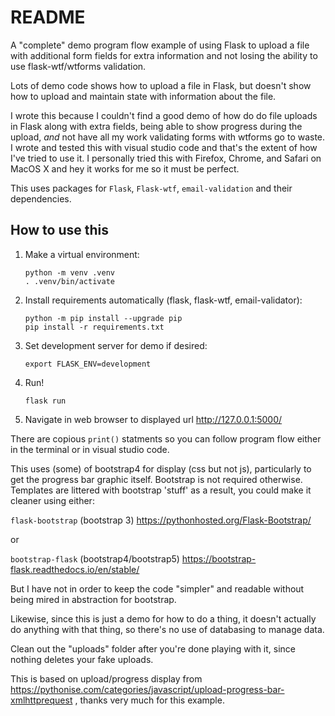 # README

A "complete" demo program flow example of using Flask to upload a file with additional form fields for extra information and not losing the ability to use flask-wtf/wtforms validation.

Lots of demo code shows how to upload a file in Flask, but doesn't show how to upload and maintain state with information about the file.

I wrote this because I couldn't find a good demo of how do do file uploads in Flask along with extra fields, being able to show progress during the upload, *and* not have all my work validating forms with wtforms go to waste.  I wrote and tested this with visual studio code and that's the extent of how I've tried to use it.  I personally tried this with Firefox, Chrome, and Safari on MacOS X and hey it works for me so it must be perfect.  

This uses packages for `Flask`, `Flask-wtf`, `email-validation` and their dependencies.  

## How to use this

 1. Make a virtual environment:

        python -m venv .venv
        . .venv/bin/activate

 2. Install requirements automatically (flask, flask-wtf, email-validator):

        python -m pip install --upgrade pip 
        pip install -r requirements.txt

 3. Set development server for demo if desired:

        export FLASK_ENV=development

 4. Run!  

        flask run  

 5. Navigate in web browser to displayed url http://127.0.0.1:5000/

 There are copious `print()` statments so you can follow program flow either in the terminal or in
 visual studio code. 

 This uses (some) of bootstrap4 for display (css but not js), particularly to get the progress bar graphic itself.  Bootstrap is not required otherwise. Templates are littered with bootstrap 'stuff' as a result, you could make it cleaner using either:

 `flask-bootstrap` (bootstrap 3) https://pythonhosted.org/Flask-Bootstrap/ 

 or

 `bootstrap-flask` (bootstrap4/bootstrap5) https://bootstrap-flask.readthedocs.io/en/stable/

But I have not in order to keep the code "simpler" and readable without being mired in abstraction for bootstrap.

Likewise, since this is just a demo for how to do a thing, it doesn't actually do anything with that thing, so there's no use of databasing to manage data. 

Clean out the "uploads" folder after you're done playing with it, since nothing deletes your fake uploads.

This is based on upload/progress display from https://pythonise.com/categories/javascript/upload-progress-bar-xmlhttprequest , thanks very much for this example.  
